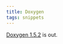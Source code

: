 ```yaml
---
title: Doxygen
tags: snippets
---
```


[Doxygen 1.5.2](http://typechecked.net/wiki/Doxygen%201.5.2) is out.
